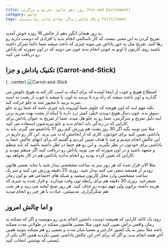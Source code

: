 ```yaml
---
title: روز دهم چالش- تفریح و سرگرمی (Fun and Excitement)
category: چالش
tags: وبلاگ چالش زندگی تعادل شادی رضایتمندی fulfillment 
---
```


به روز هیجان انگیز دهم از چالش 16 روزه خوش آمدید. <br>
تفریح کردن به این معنی نیست که کار ناسالمی انجام بدید یا افرادی که دوست دارید رو رها کنید. تفریح مثل یه جور پاداش می مونه چیزی که باعث میشه شما دائما تمرکز داشته باشید روی کارتون تا اونو به خوبی انجام بدید چون می دونید که در اون صورته که پاداش رو دریافت می کنید. <br>

## تکنیک پاداش و جزا  (Carrot-and-Stick)
{: .center}
![Carrot-and-Stick](https://en.wikipedia.org/wiki/Carrot_and_stick#/media/File:Carrot_and_stick.svg)

اصطلاح هویج و چوب از اینجا اومده که برای اینکه یه اسب کار کنه یه هویج جلوش می گذارید و اون باعث میشه که راه بره تا برسه به اون، یا میشه با چوب از پشت به اسبه ضربه بزنید تا مجبور شه به جلو حرکت کنه.<br>
نکته مهم اینه که اون هویجه که جلوی شما آویزونه باید چیزی باشه که شما رو به جلو  سوق بده، چون دنبال هویج دویدن خیلی کمتر درد داره تا اینکه از پشت بهت ضربه بزنن.<br>
اینه دلیل تفریح و سرگرمی، شما رو به جلو هل میده. شما از تفریح به عنوان پاداش برای کارایی که در زندگی باید انجام بدید و جلو ببریدشون استفاده می کنید.<br>
مثلا می تونید بگید اگر 30 روز پشت هم ورزش کنم روز 31 پاداشمو می گیرم. باید یه پاداشی تعیین کنید برای خودتون. کاری که از انجامش لذت می برید. این کار رو داریم در این چالش انجام میدیم و چند تا هدف تعیین کردیم و گفتیم که برای انتهای چالش حتما یه پاداشی برای خودتون در نظر بگیرید. و این رو هم حتما در نظر داشته باشید که باید منظم و متعهد باشید و در اون صورته که می تونید پاداش رو دریافت کنید اگر منطم نبودید و کارایی که تعیین کرده بودید رو انجام ندادید پاداشی هم در کار نخواهد بود.<br>

مثلا الان قرار شده که هر روز سر یه ساعت مشخصی بیدار شید یا شاید بعضی هاتون زودتر از همیشه سعی می کنید بیدار شید. روزی 25 دقیقه ورزش می کنید و سر یک ساعت مشخصی وارد محل کارتون میشید و شبکه های اجتماعی هم تو اون زمان نمیچرخید. روزی 30 دقیقه هم برای رابطه تون  وقت میذارید. و قرار شده یه چیزی که هزینه داشته براتون ولی مهم نبوده رو حذف کنید. هر روز صبح لبخند می زنید و هر شب هم شکرگزاری، مدیتیشن، عبادت یا هر چی رو انجام میدید.<br>



## و اما چالش امروز

روی یک کاغذ کارایی که همیشه دوست داشتین انجام بدین رو بنویسید و اگر که ممکنه یه زمان واقعی براش تعیین کنید چون مثلا بعضی هاشون ممکنه در طولانی مدت ممکنه باشه مثلا سفر به یک کشور خارجی و بعضیا میان مدت و بعضی رو هم ممکنه بتونید همین آخر هفته انجام بدید. و اگر که برای آخر این چالش پاداشی تعیین نکردید همین الان یکی از لیستی که نوشتین انتخاب کنید.
